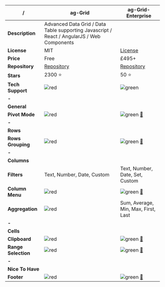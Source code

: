 |**/**|ag-Grid|ag-Grid-Enterprise|
|-----|-------|------------------|
|**Description**|Advanced Data Grid / Data Table supporting Javascript / React / AngularJS / Web Components||
|**License**|MIT|[License](https://github.com/ceolter/ag-grid-enterprise/blob/master/LICENSE.md)|
|**Price**|Free|£495+|
|**Repository**|[Repository](https://github.com/ceolter/ag-grid)|[Repository](https://github.com/ceolter/ag-grid-enterprise)|
|**Stars**|2300 :star:|50 :star:|
|**Tech Support**|![red](http://placehold.it/23/f03c15/000000?text=+)|![green](http://placehold.it/23/c5f015/000000?text=+)|
|**-**|||
|**General**|||
|**Pivot Mode**|![red](http://placehold.it/23/f03c15/000000?text=+)|![green](http://placehold.it/23/c5f015/000000?text=+) [:book:](https://www.ag-grid.com/javascript-grid-pivoting/)|
|**-**|||
|**Rows**|||
|**Rows Grouping**|![red](http://placehold.it/23/f03c15/000000?text=+)|![green](http://placehold.it/23/c5f015/000000?text=+) [:book:](https://www.ag-grid.com/javascript-grid-grouping/#gsc.tab=0)|
|**-**|||
|**Columns**|||
|**Filters**|Text, Number, Date, Custom|Text, Number, Date, Set, Custom|
|**Column Menu**|![red](http://placehold.it/23/f03c15/000000?text=+)|![green](http://placehold.it/23/c5f015/000000?text=+) [:book:](https://www.ag-grid.com/javascript-grid-column-menu/#gsc.tab=0)|
|**Aggregation**|![red](http://placehold.it/23/f03c15/000000?text=+)|Sum, Average, Min, Max, First, Last|
|**-**|||
|**Cells**|||
|**Clipboard**|![red](http://placehold.it/23/f03c15/000000?text=+)|![green](http://placehold.it/23/c5f015/000000?text=+) [:book:](https://www.ag-grid.com/javascript-grid-clipboard/)|
|**Range Selection**|![red](http://placehold.it/23/f03c15/000000?text=+)|![green](http://placehold.it/23/c5f015/000000?text=+) [:book:](https://www.ag-grid.com/javascript-grid-range-selection/)|
|**-**|||
|**Nice To Have**|||
|**Footer**|![red](http://placehold.it/23/f03c15/000000?text=+)|![green](http://placehold.it/23/c5f015/000000?text=+) [:book:](https://www.ag-grid.com/javascript-grid-status-bar/#gsc.tab=0)|